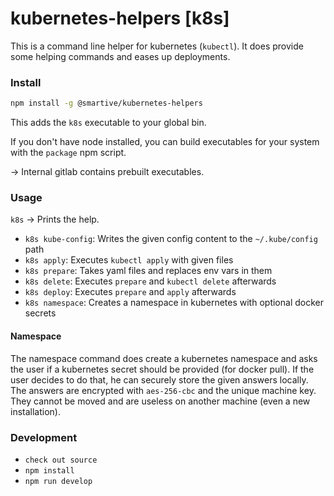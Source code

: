 # kubernetes-helpers [k8s]

This is a command line helper for kubernetes (`kubectl`).
It does provide some helping commands and eases up deployments.

### Install
```bash
npm install -g @smartive/kubernetes-helpers
```

This adds the `k8s` executable to your global bin.

If you don't have node installed, you can build executables for your system
with the `package` npm script.

-> Internal gitlab contains prebuilt executables.

### Usage
`k8s` -> Prints the help.

- `k8s kube-config`: Writes the given config content to the `~/.kube/config` path
- `k8s apply`: Executes `kubectl apply` with given files
- `k8s prepare`: Takes yaml files and replaces env vars in them
- `k8s delete`: Executes `prepare` and `kubectl delete` afterwards
- `k8s deploy`: Executes `prepare` and `apply` afterwards
- `k8s namespace`: Creates a namespace in kubernetes with optional docker secrets

#### Namespace
The namespace command does create a kubernetes namespace and asks the user if
a kubernetes secret should be provided (for docker pull). If the user decides to
do that, he can securely store the given answers locally. The answers are encrypted
with `aes-256-cbc` and the unique machine key. They cannot be moved and are useless
on another machine (even a new installation).

### Development
- `check out source`
- `npm install`
- `npm run develop`
